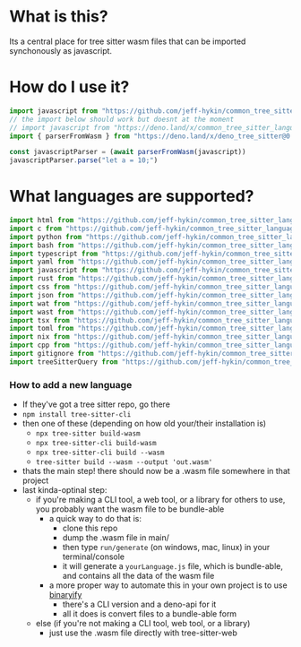 # What is this?

Its a central place for tree sitter wasm files that can be imported synchonously as javascript.

# How do I use it?

```js
import javascript from "https://github.com/jeff-hykin/common_tree_sitter_languages/raw/e2c125ea47a0eee2453f0cbe7ca8a8d19d04df03/main/javascript.js"
// the import below should work but doesnt at the moment
// import javascript from "https://deno.land/x/common_tree_sitter_languages@1.3.1.1/main/javascript.js"
import { parserFromWasm } from "https://deno.land/x/deno_tree_sitter@0.2.2.4/main.js"

const javascriptParser = (await parserFromWasm(javascript))
javascriptParser.parse("let a = 10;")
```

# What languages are supported?

```js
import html from "https://github.com/jeff-hykin/common_tree_sitter_languages/raw/a1c34a3a73a173f82657e25468efc76e9e593843/main/html.js"
import c from "https://github.com/jeff-hykin/common_tree_sitter_languages/raw/a1c34a3a73a173f82657e25468efc76e9e593843/main/c.js"
import python from "https://github.com/jeff-hykin/common_tree_sitter_languages/raw/a1c34a3a73a173f82657e25468efc76e9e593843/main/python.js"
import bash from "https://github.com/jeff-hykin/common_tree_sitter_languages/raw/a1c34a3a73a173f82657e25468efc76e9e593843/main/bash.js"
import typescript from "https://github.com/jeff-hykin/common_tree_sitter_languages/raw/a1c34a3a73a173f82657e25468efc76e9e593843/main/typescript.js"
import yaml from "https://github.com/jeff-hykin/common_tree_sitter_languages/raw/a1c34a3a73a173f82657e25468efc76e9e593843/main/yaml.js"
import javascript from "https://github.com/jeff-hykin/common_tree_sitter_languages/raw/a1c34a3a73a173f82657e25468efc76e9e593843/main/javascript.js"
import rust from "https://github.com/jeff-hykin/common_tree_sitter_languages/raw/a1c34a3a73a173f82657e25468efc76e9e593843/main/rust.js"
import css from "https://github.com/jeff-hykin/common_tree_sitter_languages/raw/a1c34a3a73a173f82657e25468efc76e9e593843/main/css.js"
import json from "https://github.com/jeff-hykin/common_tree_sitter_languages/raw/a1c34a3a73a173f82657e25468efc76e9e593843/main/json.js"
import wat from "https://github.com/jeff-hykin/common_tree_sitter_languages/raw/a1c34a3a73a173f82657e25468efc76e9e593843/main/wat.js"
import wast from "https://github.com/jeff-hykin/common_tree_sitter_languages/raw/a1c34a3a73a173f82657e25468efc76e9e593843/main/wast.js"
import tsx from "https://github.com/jeff-hykin/common_tree_sitter_languages/raw/a1c34a3a73a173f82657e25468efc76e9e593843/main/tsx.js"
import toml from "https://github.com/jeff-hykin/common_tree_sitter_languages/raw/a1c34a3a73a173f82657e25468efc76e9e593843/main/toml.js"
import nix from "https://github.com/jeff-hykin/common_tree_sitter_languages/raw/a1c34a3a73a173f82657e25468efc76e9e593843/main/nix.js"
import cpp from "https://github.com/jeff-hykin/common_tree_sitter_languages/raw/a1c34a3a73a173f82657e25468efc76e9e593843/main/cpp.js"
import gitignore from "https://github.com/jeff-hykin/common_tree_sitter_languages/raw/a1c34a3a73a173f82657e25468efc76e9e593843/main/gitignore.js"
import treeSitterQuery from "https://github.com/jeff-hykin/common_tree_sitter_languages/raw/a1c34a3a73a173f82657e25468efc76e9e593843/main/tree-sitter-query.js"
```


### How to add a new language

- If they've got a tree sitter repo, go there
- `npm install tree-sitter-cli`
- then one of these (depending on how old your/their installation is)
    - `npx tree-sitter build-wasm`
    - `npx tree-sitter-cli build-wasm`
    - `npx tree-sitter-cli build --wasm`
    - `tree-sitter build --wasm --output 'out.wasm'`
- thats the main step! there should now be a .wasm file somewhere in that project
- last kinda-optinal step:
    - if you're making a CLI tool, a web tool, or a library for others to use, you probably want the wasm file to be bundle-able
        - a quick way to do that is:
            - clone this repo
            - dump the .wasm file in main/
            - then type `run/generate` (on windows, mac, linux) in your terminal/console
            - it will generate a `yourLanguage.js` file, which is bundle-able, and contains all the data of the wasm file
        - a more proper way to automate this in your own project is to use [binaryify](https://github.com/jeff-hykin/binaryify)
            - there's a CLI version and a deno-api for it
            - all it does is convert files to a bundle-able form
    - else (if you're not making a CLI tool, web tool, or a library)
        - just use the .wasm file directly with tree-sitter-web